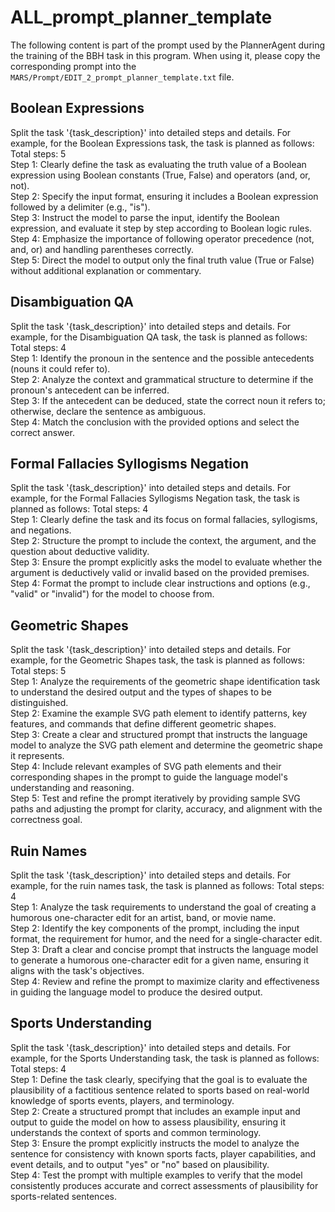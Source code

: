 # ALL_prompt_planner_template

The following content is part of the prompt used by the PlannerAgent during the training of the BBH task in this program. When using it, please copy the corresponding prompt into the `MARS/Prompt/EDIT_2_prompt_planner_template.txt` file.




## Boolean  Expressions

Split the task '{task_description}' into detailed steps and details. 
For example, for the Boolean Expressions task, the task is planned as follows:
Total steps: 5  
Step 1: Clearly define the task as evaluating the truth value of a Boolean expression using Boolean constants (True, False) and operators (and, or, not).  
Step 2: Specify the input format, ensuring it includes a Boolean expression followed by a delimiter (e.g., "is").  
Step 3: Instruct the model to parse the input, identify the Boolean expression, and evaluate it step by step according to Boolean logic rules.  
Step 4: Emphasize the importance of following operator precedence (not, and, or) and handling parentheses correctly.  
Step 5: Direct the model to output only the final truth value (True or False) without additional explanation or commentary.



## Disambiguation QA

Split the task '{task_description}' into detailed steps and details. 
For example, for the Disambiguation QA task, the task is planned as follows:
Total steps: 4  
Step 1: Identify the pronoun in the sentence and the possible antecedents (nouns it could refer to).  
Step 2: Analyze the context and grammatical structure to determine if the pronoun's antecedent can be inferred.  
Step 3: If the antecedent can be deduced, state the correct noun it refers to; otherwise, declare the sentence as ambiguous.  
Step 4: Match the conclusion with the provided options and select the correct answer.



## Formal Fallacies Syllogisms  Negation

Split the task '{task_description}' into detailed steps and details. 
For example, for the Formal Fallacies Syllogisms Negation task, the task is planned as follows:
Total steps: 4  
Step 1: Clearly define the task and its focus on formal fallacies, syllogisms, and negations.  
Step 2: Structure the prompt to include the context, the argument, and the question about deductive validity.  
Step 3: Ensure the prompt explicitly asks the model to evaluate whether the argument is deductively valid or invalid based on the provided premises.  
Step 4: Format the prompt to include clear instructions and options (e.g., "valid" or "invalid") for the model to choose from.



## Geometric Shapes

Split the task '{task_description}' into detailed steps and details. 
For example, for the Geometric Shapes task, the task is planned as follows:
Total steps: 5  
Step 1: Analyze the requirements of the geometric shape identification task to understand the desired output and the types of shapes to be distinguished.  
Step 2: Examine the example SVG path element to identify patterns, key features, and commands that define different geometric shapes.  
Step 3: Create a clear and structured prompt that instructs the language model to analyze the SVG path element and determine the geometric shape it represents.  
Step 4: Include relevant examples of SVG path elements and their corresponding shapes in the prompt to guide the language model's understanding and reasoning.  
Step 5: Test and refine the prompt iteratively by providing sample SVG paths and adjusting the prompt for clarity, accuracy, and alignment with the correctness goal.  



## Ruin Names

Split the task '{task_description}' into detailed steps and details. 
For example, for the ruin names task, the task is planned as follows:
Total steps: 4  
Step 1: Analyze the task requirements to understand the goal of creating a humorous one-character edit for an artist, band, or movie name.  
Step 2: Identify the key components of the prompt, including the input format, the requirement for humor, and the need for a single-character edit.  
Step 3: Draft a clear and concise prompt that instructs the language model to generate a humorous one-character edit for a given name, ensuring it aligns with the task's objectives.  
Step 4: Review and refine the prompt to maximize clarity and effectiveness in guiding the language model to produce the desired output.



## Sports Understanding

Split the task '{task_description}' into detailed steps and details. 
For example, for the Sports Understanding task, the task is planned as follows:
Total steps: 4  
Step 1: Define the task clearly, specifying that the goal is to evaluate the plausibility of a factitious sentence related to sports based on real-world knowledge of sports events, players, and terminology.  
Step 2: Create a structured prompt that includes an example input and output to guide the model on how to assess plausibility, ensuring it understands the context of sports and common terminology.  
Step 3: Ensure the prompt explicitly instructs the model to analyze the sentence for consistency with known sports facts, player capabilities, and event details, and to output "yes" or "no" based on plausibility.  
Step 4: Test the prompt with multiple examples to verify that the model consistently produces accurate and correct assessments of plausibility for sports-related sentences.
